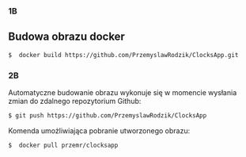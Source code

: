 ### 1B 
## Budowa obrazu docker 

```sh
$  docker build https://github.com/PrzemyslawRodzik/ClocksApp.git
```
### 2B
Automatyczne budowanie obrazu wykonuje się w momencie wysłania zmian do zdalnego repozytorium Github:
```sh
$ git push https://github.com/PrzemyslawRodzik/ClocksApp
```
Komenda umożliwiająca pobranie utworzonego obrazu:
```sh
$  docker pull przemr/clocksapp
```
